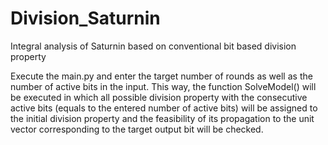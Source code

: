 # Division_Saturnin
Integral analysis of Saturnin based on conventional bit based division property

Execute the main.py and enter the target number of rounds as well as the number of active bits in the input.
This way, the function SolveModel() will be executed in which all possible division property with the consecutive active bits (equals to the entered number of active bits) will be assigned to the initial division property and the feasibility of its propagation to the unit vector corresponding to the target output bit will be checked.
